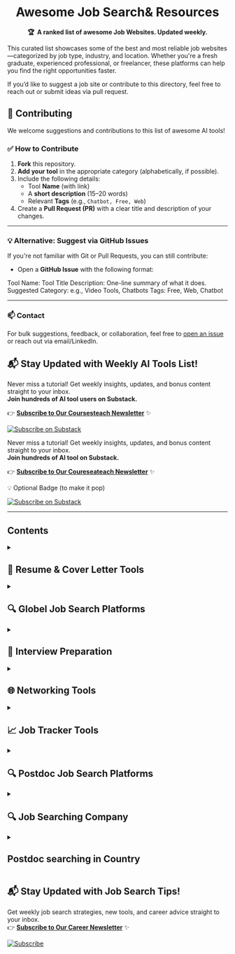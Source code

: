 <!-- markdownlint-disable -->
<h1 align="center">
    Awesome Job Search& Resources
    <br>
</h1>

<p align="center">
    <strong>🏆&nbsp; A ranked list of awesome Job Websites. Updated weekly.</strong>
</p>

This curated list showcases some of the best and most reliable job websites—categorized by job type, industry, and location. Whether you're a fresh graduate, experienced professional, or freelancer, these platforms can help you find the right opportunities faster.  

If you’d like to suggest a job site or contribute to this directory, feel free to reach out or submit ideas via pull request.


## 🤝 Contributing

We welcome suggestions and contributions to this list of awesome AI tools!

### ✅ How to Contribute

1. **Fork** this repository.
2. **Add your tool** in the appropriate category (alphabetically, if possible).
3. Include the following details:
   - Tool **Name** (with link)
   - A **short description** (15–20 words)
   - Relevant **Tags** (e.g., `Chatbot, Free, Web`)
4. Create a **Pull Request (PR)** with a clear title and description of your changes.

---

### 💡 Alternative: Suggest via GitHub Issues

If you're not familiar with Git or Pull Requests, you can still contribute:

- Open a **GitHub Issue** with the following format:

Tool Name: Tool Title
Description: One-line summary of what it does.
Suggested Category: e.g., Video Tools, Chatbots
Tags: Free, Web, Chatbot

---

### 📫 Contact

For bulk suggestions, feedback, or collaboration, feel free to [open an issue](https://github.com/your-repo/issues) or reach out via email/LinkedIn.





## 📬 Stay Updated with Weekly AI Tools List!

Never miss a tutorial! Get weekly insights, updates, and bonus content straight to your inbox.  
**Join hundreds of AI tool users on Substack.**

👉 [**Subscribe to Our Coursesteach Newsletter**](https://substack.com/@coursesteach) ✨

[![Subscribe on Substack](https://img.shields.io/badge/Subscribe-Substack-orange?style=for-the-badge&logo=substack)](https://substack.com/@coursesteach)

Never miss a tutorial! Get weekly insights, updates, and bonus content straight to your inbox.  
**Join hundreds of AI tool on Substack.**

👉 [**Subscribe to Our Coureseateach Newsletter**](https://substack.com/@coursesteach) ✨

💡 Optional Badge (to make it pop)

[![Subscribe on Substack](https://img.shields.io/badge/Subscribe-Substack-orange?style=for-the-badge&logo=substack)](https://substack.com/@coursesteach)

</p>

---


## Contents

<details> 
<summary> <h2>📄 Resume & Cover Letter Tools </h2> </summary>

| Title/Link | Description | Tags |
|---|---|---|
| [**Kickresume**](https://www.kickresume.com/) | AI-powered resume builder with templates. | Resume, AI, Free/Paid |
| [**ResumeWorded**](https://resumeworded.com/) | Improves your resume with AI suggestions. | Resume, AI, Free Tier |
| [**Canva Resume Builder**](https://www.canva.com/resumes/) | Professional resume templates. | Resume, Design, Free |
| [**CoverDoc.ai**](https://coverdoc.ai/) | Generates personalized cover letters. | Cover Letter, AI, Free |
</details>

<details> 
<summary> <h2>🔍 Globel Job Search Platforms </h2> </summary>

| Title/Link | Description | Tags |
|---|---|---|
| [**LinkedIn Jobs**](https://www.linkedin.com/jobs/) | Largest professional job board. | Jobs, Networking, Free |
| [**Indeed**](https://www.indeed.com/) | Comprehensive job search engine. | Jobs, Aggregator, Free |
| [**AngelList**](https://angel.co/jobs) | Startup job opportunities. | Jobs, Startups, Free |
| [**RemoteOK**](https://remoteok.com/) | Remote job listings. | Jobs, Remote, Free |
| [**laboro**](https://laboro.co/search) | AI Agent to Auto-Apply ML Jobs | Jobs, AI job, Free |
</details>

<details> 
<summary> <h2>💼 Interview Preparation </h2> </summary>

| Title/Link | Description | Tags |
|---|---|---|
| [**Pramp**](https://www.pramp.com/) | Free mock technical interviews. | Interview, Tech, Free |
| [**Interviewing.io**](https://interviewing.io/) | Anonymous technical interview practice. | Interview, Tech, Free Tier |
| [**Big Interview**](https://www.biginterview.com/) | AI-powered interview coaching. | Interview, AI, Paid |
</details>

<details> 
<summary> <h2>🌐 Networking Tools </h2> </summary>

| Title/Link | Description | Tags |
|---|---|---|
| [**LinkedIn**](https://www.linkedin.com/) | Essential professional networking. | Networking, Free |
| [**Shapr**](https://www.shapr.com/) | Networking app for professionals. | Networking, Free |
| [**Lunchclub**](https://lunchclub.com/) | AI-matched professional meetings. | Networking, AI, Free |
</details>

<details> 
<summary> <h2>📈 Job Tracker Tools </h2> </summary>

| Title/Link | Description | Tags |
|---|---|---|
| [**Huntr**](https://huntr.co/) | Visual job application tracker. | Organization, Free |
| [**Teal**](https://www.tealhq.com/) | All-in-one job search manager. | Organization, Free |
| [**JibberJobber**](https://www.jibberjobber.com/) | Career management CRM. | Organization, Free Tier |
</details>

<details> 
<summary> <h2>🔍 Postdoc Job Search Platforms </h2> </summary>

| Title/Link | Description | Tags |
|---|---|---|
| [**LinkedIn Jobs**](https://www.linkedin.com/jobs/) | Largest professional job board. | Jobs, Networking, Free |
| [**Indeed**](https://www.indeed.com/) | Comprehensive job search engine. | Jobs, Aggregator, Free |
| [**AngelList**](https://angel.co/jobs) | Startup job opportunities. | Jobs, Startups, Free |
| [**RemoteOK**](https://remoteok.com/) | Remote job listings. | Jobs, Remote, Free |
| [**Euraxess**](https://lnkd.in/gV4_aEKi) | EU-funded portal for research and postdoc positions. | Europe, Research |
| [**Nature Careers**](https://lnkd.in/gBAJYGuh) | Jobs and fellowships in science and academia. | Global, Science |
| [**ResearchGate**](https://lnkd.in/gBKNn4-w) | Research-focused networking and job board. | Global, Research |
| [**FindAPostDoc**](https://lnkd.in/gadznjrJ) | Dedicated platform for postdoc opportunities. | Global, Academia |
| [**Academic Positions**](https://lnkd.in/gKfjZy9K) | International academic career network. | Global, Research |
| [**PostdocJobs**](https://lnkd.in/gc4sJC4R) | Specialized portal for postdoc positions. | Global, Academia |
| [**Scholarship Positions**](https://lnkd.in/gtQ2KJXN) | Database of scholarships and postdoctoral fellowships. | Global, Funding |
| [**NIH Office of Intramural Training & Education**](https://lnkd.in/gN8iwysw) | Postdoc training and fellowships at NIH. | USA, Biomedical |
| [**NSF Postdoctoral Fellowships**](https://lnkd.in/gn3ytcaT) | Competitive fellowships for postdoctoral research. | USA, Research |
| [**Science Careers**](https://lnkd.in/gjfakgcd) | Research and postdoc jobs from AAAS. | USA, Science |
| [**Harvard Postdoc**](https://lnkd.in/gm8FSV4v) | Postdoctoral opportunities at Harvard. | USA, Academia |
| [**Stanford Postdoc**](https://lnkd.in/g2M7-eci) | Postdoc resources at Stanford University. | USA, Academia |
| [**Berkeley Postdoc**](https://lnkd.in/gHGB7pXw) | UC Berkeley postdoctoral affairs. | USA, Academia |
| [**Yale Postdoc**](https://postdocs.yale.edu/) | Yale University postdoctoral positions. | USA, Academia |
| [**MIT Postdoc**](https://postdocs.mit.edu/) | MIT postdoctoral opportunities. | USA, Academia |
| [**UC Postdoc**](https://postdocs.ucsd.edu/) | University of California postdoctoral programs. | USA, Academia |
| [**Johns Hopkins Postdoc**](https://postdoc.jhu.edu/) | Postdoc opportunities at JHU. | USA, Academia |
| [**Cornell Postdoc**](https://lnkd.in/gj8Tmvkr) | Postdoctoral positions at Cornell. | USA, Academia |
| [**Canadian Association of Postdoctoral Scholars (CAPS)**](https://www.caps-acsp.ca/) | National association supporting postdocs in Canada. | Canada, Networking |
| [**Banting Fellowships**](https://lnkd.in/gMEwsHjU) | Prestigious Canadian government fellowships. | Canada, Funding |
| [**Mitacs Elevate**](https://lnkd.in/g6M-8TxS) | Postdoctoral fellowship program with industry links. | Canada, Research |
| [**University of Toronto Postdoc**](https://lnkd.in/g_s2yzbp) | Postdoctoral fellowships at UofT. | Canada, Academia |
| [**UBC Postdoc**](https://lnkd.in/gNrw4jjq) | Postdoc opportunities at UBC. | Canada, Academia |
| [**UKRI**](https://lnkd.in/gHTR-hRm) | Research funding and fellowships in the UK. | UK, Funding |
| [**The Royal Society Fellowships**](https://lnkd.in/gMCdvBhC) | Prestigious fellowships for researchers. | UK, Funding |
| [**Marie Skłodowska-Curie Actions (MSCA)**](https://lnkd.in/g3_68yNG) | EU fellowships for researchers. | UK, EU, Funding |
| [**Wellcome Trust Fellowships**](https://lnkd.in/gcSt5p8C) | Postdoc funding in biomedical research. | UK, Biomedical |
| [**Oxford Postdoc**](https://lnkd.in/gfUFMvV8) | Postdoctoral resources at Oxford University. | UK, Academia |
| [**Cambridge Postdoc**](https://lnkd.in/gcHnUZPJ) | Cambridge University postdoctoral programs. | UK, Academia |
| [**EMBO**](https://lnkd.in/g6J43XVP) | European Molecular Biology Organization fellowships. | Europe, Life Sciences |
| [**Max Planck Society**](https://lnkd.in/gkXRjAXm) | Research institutes offering postdoc positions. | Germany, Research |
| [**Helmholtz Association**](https://lnkd.in/gkNcYj-s) | German research network with postdoc opportunities. | Germany, Research |
| [**CERN Fellowship**](https://lnkd.in/gZGRX352) | Prestigious research fellowships in physics. | Europe, Physics |
| [**EPFL Postdoc**](https://lnkd.in/ggNYHWAH) | Postdoctoral programs at EPFL Switzerland. | Switzerland, Academia |
| [**Leibniz Association**](https://lnkd.in/g3PiFmrv) | Research institutes across Germany. | Germany, Research |
| [**ETH Zurich Postdoc**](https://lnkd.in/g5vxa4VV) | ETH Zurich postdoctoral fellowships. | Switzerland, Academia |
| [**Australian Research Council (ARC)**](https://lnkd.in/gMRpReZY) | Funding body for Australian research. | Australia, Funding |
| [**University of Sydney Postdoc**](https://lnkd.in/gjmu5SR9) | Postdoctoral programs at Sydney University. | Australia, Academia |
| [**University of Melbourne Postdoc**](https://lnkd.in/g2B3J4Yg) | Melbourne University postdoc programs. | Australia, Academia |
| [**University of Queensland Postdoc**](https://lnkd.in/gxQi4VPc) | UQ postdoctoral opportunities. | Australia, Academia |
| [**University of Auckland Postdoc**](https://lnkd.in/gHrdXFHJ) | New Zealand postdoctoral programs. | NZ, Academia |
| [**JSPS Fellowships**](https://lnkd.in/ggk4CBzZ) | Prestigious postdoctoral fellowships in Japan. | Japan, Funding |
| [**NUS Postdoc**](https://lnkd.in/gVsf4SpD) | National University of Singapore opportunities. | Singapore, Academia |
| [**CAS Postdoc**](https://lnkd.in/gPNN7j_P) | Chinese Academy of Sciences postdoctoral programs. | China, Research |
| [**IISc Postdoc**](https://lnkd.in/gtx8eHfp) | Postdoc opportunities at Indian Institute of Science. | India, Academia |
| [**QNRF**](https://lnkd.in/gHjgyPvd) | Qatar National Research Fund fellowships. | Qatar, Funding |
| [**KAUST Postdoc**](https://lnkd.in/gYc2kmz5) | King Abdullah University of Science and Technology postdoctoral programs. | Saudi Arabia, Academia |
</details>

<details> 
<summary> <h2>🔍  Job Searching Company </h2> </summary>

| Title/Link | Description | Tags |Country|Feedback|
|---|---|---|---|---|
| [**Codeaza**](https://codeaza.notion.site/1fc1e0fd9cc581d0aa3ce6931996a157) | Largest professional job board. | Jobs, AI,others |Pakistan|
| [**United Arab Emirates University**](https://jobs.uaeu.ac.ae/) | Find job in UAE University. | Jobs, AI,others |United Arab Emirates |

</details>

<details> 
<summary> <h2>Postdoc searching in Country</h2> </summary>

## 📚-**UK**
 
| #  | University / Lab                | Professor Name         | Designation         | Domain | Applied Date | Job Link | Email | Job Title            | Follow-up Date | Mushtaq | Note  |
|----|----------------------------------|------------------------|---------------------|--------|--------------|----------|-------|----------------------|----------------|---------|-------|
| 3  | The Artificial Intelligence Lab | ANN NOWÉ               | Head                | AI     |              |          | [Email](mailto:ann.nowe@vub.be)              |                      |                | ✅      |       |
| 4  | The Artificial Intelligence Lab | BART DE BOER           | Professor           | AI     |              |          | [Email](mailto:bart.de.boer@ai.vub.ac.be)    |                      |                | ✅      |       |
| 5  | The Artificial Intelligence Lab | BART BOGAERTS          | Professor           | AI     |              |          | [Email](mailto:bart.bogaerts@vub.be)         |                      |                | ✅      |       |
| 6  | The Artificial Intelligence Lab | WIM VRANKEN            | Professor           | AI     |              |          | [Email](mailto:wim.vranken@vub.be)           |                      |                | ❌      |       |
| 7  | The Artificial Intelligence Lab | TOM LENAERTS           | Professor           | AI     |              |          | [Email](mailto:Tom.Lenaerts@vub.be)          |                      |                | ❌      |       |
| 8  | The Artificial Intelligence Lab | PIETER LIBIN           | Professor           | AI     |              |          | [Email](mailto:pieter.libin@vub.be)          |                      |                | ❌      |       |
| 9  | The Artificial Intelligence Lab | PAUL VAN EECKE         | Professor           | AI     |              |          | [Email](mailto:paul@ai.vub.ac.be)            |                      |                | ❌      |       |
| 10 | The Artificial Intelligence Lab | LYNN HOUTHUYS          | Professor           | AI     |              |          | [Email](mailto:lynn.houthuys@vub.be)         |                      |                | ❌      |       |
| 11 | The Artificial Intelligence Lab | GERAINT WIGGINS        | Professor           | AI     |              |          | [Email](mailto:geraint@ai.vub.ac.be)         |                      |                | ❌      |       |
| 12 | The Artificial Intelligence Lab | JOHAN LOECKX           | Professor           | AI     |              |          | [Email](mailto:jloeckx@ai.vub.ac.be)         |                      |                | ❌      |       |
| 13 | University of Cambridge         | Georgie Willsher       | Professor           | AI     |              |          | [Email](mailto:georgie.willsher@mrc-cbu.cam.ac.uk) |                  |                | ✅      |       |
| 14 | University of Cambridge         | Dr Nicholas Walton     | Professor           | AI     |              |          | [Email](mailto:naw@ast.cam.ac.uk)            |                      |                | ✅      |       |
| 15 | Aalto University                | Samuel Kaski           | Professor           | AI     |              |          |                                             |                      |                | ❌      |       |
| 16 | Aalto University                | Fang Wang              | Professor           | AI     |              |          | [Email](mailto:fang.wang@aalto.fi)           | Postdoc              |                | ✅      | reply |
| 17 | Aalto University                | Prof. Siavash Khajavi  | Professor           | AI     |              |          | [Email](mailto:siavash.khajavi@aalto.fi)     | PhD                  |                | ❌      |       |
| 18 | University of Derby             | Farid Meziane          | Professor           | AI     |              |          | [Email](mailto:f.meziane@derby.ac.uk)        | Research assistant   |                | ✅      |       |
| 19 | University of Virginia          | Negin Alemazkoor       | Assistant Professor | AI     |              |          | [Email](mailto:na7fp@virginia.edu)           | PhD Postdoc          |                | ✅      |       |

</details>

## 📬 Stay Updated with Job Search Tips!

Get weekly job search strategies, new tools, and career advice straight to your inbox.  
👉 [**Subscribe to Our Career Newsletter**](https://example.com/newsletter) ✨

[![Subscribe](https://img.shields.io/badge/Subscribe-Newsletter-blue?style=for-the-badge)](https://example.com/newsletter)
